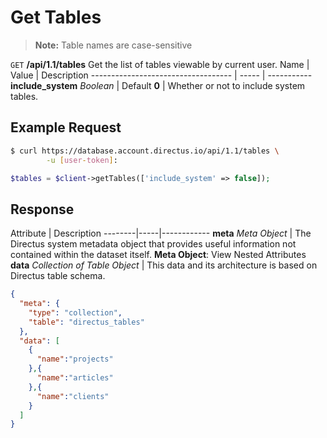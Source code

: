 # Get Tables

> **Note:** Table names are case-sensitive

<span class="request">`GET` **/api/1.1/tables**</span>
<span class="description">Get the list of tables viewable by current user.</span>
<span class="arguments">Name</span> | Value | Description
----------------------------------- | ----- | -----------
**include_system** _Boolean_  |  <span class="default">Default **0**</span>  |  Whether or not to include system tables.

## Example Request

```bash
$ curl https://database.account.directus.io/api/1.1/tables \
        -u [user-token]:
```

```php
$tables = $client->getTables(['include_system' => false]);
```

## Response

<span class="attributes">Attribute</span> | Description
--------|-----|------------
**meta** _Meta Object_ | The Directus system metadata object that provides useful information not contained within the dataset itself. <a class="object">**Meta Object**: View Nested Attributes</a>
<span class="custom">**data**</span> _Collection of Table Object_ | <span class="custom">This data and its architecture is based on Directus table schema.</span>

```json
{
  "meta": {
    "type": "collection",
    "table": "directus_tables"
  },
  "data": [
    {
      "name":"projects"
    },{
      "name":"articles"
    },{
      "name":"clients"
    }
  ]
}
```
